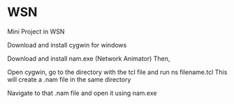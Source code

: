 # WSN
Mini Project in WSN


Download and install cygwin for windows

Download and install nam.exe (Network Animator)
Then,

Open cygwin, go to the directory with the tcl file and run 
ns filename.tcl
This will create a .nam file in the same directory

Navigate to that .nam file and open it using nam.exe 
